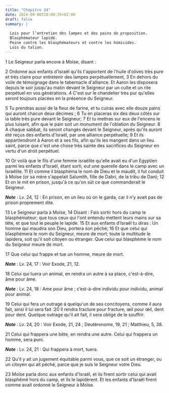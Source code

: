 ```yaml
---
title: "Chapitre 24"
date: 2024-09-06T20:00:35+02:00
draft: false
summary: |
  
  Lois pour l’entretien des lampes et des pains de proposition.
  Blasphémateur lapidé.
  Peine contre les blasphémateurs et contre les homicides.
  Lois du talion.
---
```



1 Le Seigneur parla encore à Moïse, disant :


2 Ordonne aux enfants d'Israël qu'ils t'apportent de l'huile d'olives très pure et très claire pour entretenir des lampes perpétuellement, 3 En dehors du voile de témoignage dans le tabernacle d'alliance. Et Aaron les disposera depuis le soir jusqu'au matin devant le Seigneur par un culte et un rite perpétuel en vos générations. 4 C'est sur le chandelier très pur qu'elles seront toujours placées en la présence du Seigneur.


5 Tu prendras aussi de la fleur de farine, et tu cuiras avec elle douze pains qui auront chacun deux décimes ; 6 Tu en placeras six des deux côtés sur la table très pure devant le Seigneur; 7 Et tu mettras sur eux de l'encens le plus luisant, afin que le pain soit un monument de l'oblation du Seigneur. 8 A chaque sabbat, ils seront changés devant le Seigneur, après qu'ils auront été reçus des enfants d'Israël, par une alliance perpétuelle; 9 Et ils appartiendront à Aaron et à ses fils, afin qu'ils les mangent dans un lieu saint, parce que c'est une chose très sainte des sacrifices du Seigneur en vertu d'un droit perpétuel.


10 Or voilà que le fils d'une femme israélite qu'elle avait eu d'un Egyptien parmi les enfants d'Israël, étant sorti, eut une querelle dans le camp avec un Israélite. 11 Et comme il blasphéma le nom de Dieu et le maudit, il fut conduit à Moïse (or sa mère s'appelait Salumith, fille de Dabri, de la tribu de Dan); 12 Et on le mit en prison, jusqu'à ce qu'on sût ce que commanderait le Seigneur.

***Note*** :  Lv. 24, 12 : En prison, en un lieu où on le garda, car il n’y avait pas de prison proprement dite.

13 Le Seigneur parla à Moïse, 14 Disant : Fais sortir hors du camp le blasphémateur; que tous ceux qui l'ont entendu mettent leurs mains sur sa tête, et que tout le peuple le lapide. 15 Et aux enfants d'Israël tu diras : Un homme qui maudira son Dieu, portera son péché; 16 Et que celui qui blasphémera le nom du Seigneur, meure de mort; toute la multitude le lapidera, soit qu'il soit citoyen ou étranger. Que celui qui blasphème le nom du Seigneur meure de mort.


17 Que celui qui frappe et tue un homme, meure de mort.

***Note*** :  Lv. 24, 17 : Voir Exode, 21, 12.

18 Celui qui tuera un animal, en rendra un autre à sa place, c'est-à-dire, âme pour âme.

***Note*** :  Lv. 24, 18 : Ame pour âme ; c’est-à-dire individu pour individu, animal pour animal.

19 Celui qui fera un outrage à quelqu'un de ses concitoyens, comme il aura fait, ainsi il lui sera fait :20 Il rendra fracture pour fracture, œil pour œil, dent pour dent. Quelque outrage qu'il ait fait, il sera obligé de le souffrir.

***Note*** :  Lv. 24, 20 : Voir Exode, 21, 24 ; Deutéronome, 19, 21 ; Matthieu, 5, 38.

21 Celui qui frappera une bête, en rendra une autre. Celui qui frappera un homme, sera puni.

***Note*** :  Lv. 24, 21 : Qui frappera à mort, tuera.

22 Qu'il y ait un jugement équitable parmi vous, que ce soit un étranger, ou un citoyen qui ait péché, parce que je suis le Seigneur votre Dieu.


23 Moïse parla donc aux enfants d'Israël, et ils firent sortir celui qui avait blasphémé hors du camp, et ils le lapidèrent. Et les enfants d'Israël firent comme avait ordonné le Seigneur à Moïse.


